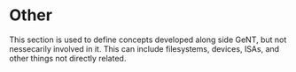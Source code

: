 # Other
This section is used to define concepts developed along side GeNT, but not nessecarily involved in it.
This can include filesystems, devices, ISAs, and other things not directly related.